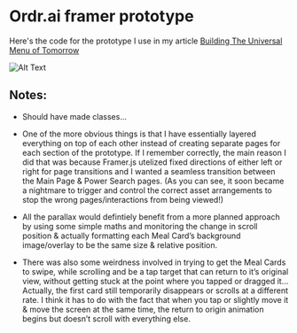 # Ordr.ai framer prototype
Here's the code for the prototype I use in my article [Building The Universal Menu of Tomorrow](https://uxplanet.org/building-the-universal-menu-of-tomorrow-4c2f06635197)

![Alt Text](https://cdn-images-1.medium.com/max/1600/1*310aZWsLDnifYGKBB1_S_Q.gif)

## Notes:

* Should have made classes... 

* One of the more obvious things is that I have essentially layered everything on top of each other instead of creating separate pages for each section of the prototype. If I remember correctly, the main reason I did that was because Framer.js utelized fixed directions of either left or right for page transitions and I wanted a seamless transition between the Main Page & Power Search pages. (As you can see, it soon became a nightmare to trigger and control the correct asset arrangements to stop the wrong pages/interactions from being viewed!)

* All the parallax would defintiely benefit from a more planned approach by using some simple maths and monitoring the change in scroll position & actually formatting each Meal Card’s background image/overlay to be the same size & relative position.

* There was also some weirdness involved in trying to get the Meal Cards to swipe, while scrolling and be a tap target that can return to it’s original view, without getting stuck at the point where you tapped or dragged it… Actually, the first card still temporarily disappears or scrolls at a different rate. I think it has to do with the fact that when you tap or slightly move it & move the screen at the same time, the return to origin animation begins but doesn’t scroll with everything else.

